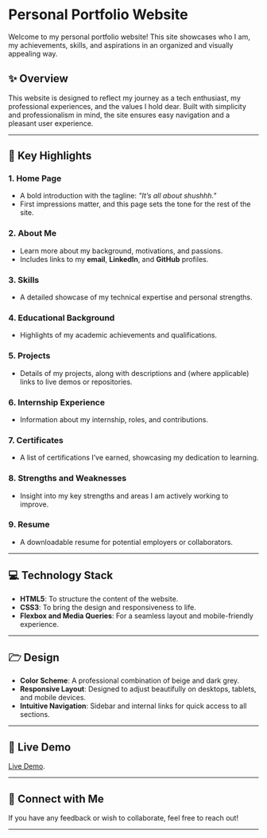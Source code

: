 # Personal Portfolio Website

Welcome to my personal portfolio website! This site showcases who I am, my achievements, skills, and aspirations in an organized and visually appealing way.

## ✨ Overview  

This website is designed to reflect my journey as a tech enthusiast, my professional experiences, and the values I hold dear. Built with simplicity and professionalism in mind, the site ensures easy navigation and a pleasant user experience.

---

## 🌟 Key Highlights  

### 1. **Home Page**  
- A bold introduction with the tagline: _"It’s all about shushhh."_  
- First impressions matter, and this page sets the tone for the rest of the site.  

### 2. **About Me**  
- Learn more about my background, motivations, and passions.  
- Includes links to my **email**, **LinkedIn**, and **GitHub** profiles.

### 3. **Skills**  
- A detailed showcase of my technical expertise and personal strengths.

### 4. **Educational Background**  
- Highlights of my academic achievements and qualifications.

### 5. **Projects**  
- Details of my projects, along with descriptions and (where applicable) links to live demos or repositories.

### 6. **Internship Experience**  
- Information about my internship, roles, and contributions.

### 7. **Certificates**  
- A list of certifications I’ve earned, showcasing my dedication to learning.

### 8. **Strengths and Weaknesses**  
- Insight into my key strengths and areas I am actively working to improve.

### 9. **Resume**  
- A downloadable resume for potential employers or collaborators.

---

## 💻 Technology Stack  

- **HTML5**: To structure the content of the website.  
- **CSS3**: To bring the design and responsiveness to life.  
- **Flexbox and Media Queries**: For a seamless layout and mobile-friendly experience.  

---

## 🗁️ Design  

- **Color Scheme**: A professional combination of beige and dark grey.  
- **Responsive Layout**: Designed to adjust beautifully on desktops, tablets, and mobile devices.  
- **Intuitive Navigation**: Sidebar and internal links for quick access to all sections.  

---

## 🔗 Live Demo  

[Live Demo](https://shushrutha03.github.io/My_Website/).

---

## 🤝 Connect with Me  

If you have any feedback or wish to collaborate, feel free to reach out!  

---
